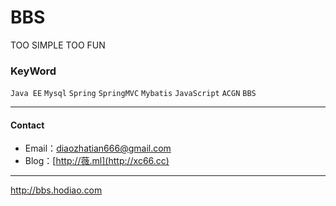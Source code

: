 # BBS
TOO SIMPLE TOO FUN


### KeyWord

`Java EE`  `Mysql`  `Spring` `SpringMVC`  `Mybatis`  `JavaScript`
`ACGN`  `BBS`

---------
#### Contact 

- Email：<diaozhatian666@gmail.com>
- Blog：[http://薇.ml](http://xc66.cc)

--------- 
http://bbs.hodiao.com

